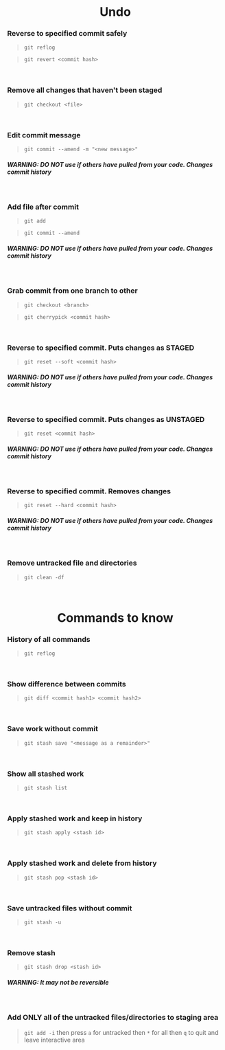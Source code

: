 <center>

# Undo

</center>

### Reverse to specified commit safely
> `git reflog`

> `git revert <commit hash>`

<br>

### Remove all changes that haven't been staged
> `git checkout <file>`

<br>

### Edit commit message 
> `git commit --amend -m "<new message>"`
##### *WARNING: DO NOT use if others have pulled from your code. Changes commit history*

<br>

### Add file after commit
> `git add`

> `git commit --amend`
##### *WARNING: DO NOT use if others have pulled from your code. Changes commit history*

<br>

### Grab commit from one branch to other
> `git checkout <branch>`

> `git cherrypick <commit hash>`

<br>

### Reverse to specified commit. Puts changes as STAGED
> `git reset --soft <commit hash>`
##### *WARNING: DO NOT use if others have pulled from your code. Changes commit history*

<br>

### Reverse to specified commit. Puts changes as UNSTAGED
> `git reset <commit hash>`
##### *WARNING: DO NOT use if others have pulled from your code. Changes commit history*

<br>

### Reverse to specified commit. Removes changes
> `git reset --hard <commit hash>`
##### *WARNING: DO NOT use if others have pulled from your code. Changes commit history* 

<br>

### Remove untracked file and directories
> `git clean -df`

<br>

<center>

# Commands to know

</center>

### History of all commands
> `git reflog`

<br>

### Show difference between commits
> `git diff <commit hash1> <commit hash2>`

<br>

### Save work without commit
> `git stash save "<message as a remainder>"`

<br>


### Show all stashed work
> `git stash list`

<br>

### Apply stashed work and keep in history
> `git stash apply <stash id>`

<br>

### Apply stashed work and delete from history
> `git stash pop <stash id>`

<br>

### Save untracked files without commit
> `git stash -u`

<br>

### Remove stash
> `git stash drop <stash id>`
##### *WARNING*: It may not be reversible
<br>

### Add ONLY all of the untracked files/directories to staging area
> `git add -i` then press `a` for untracked then `*` for all then `q` to quit and leave interactive area
<br>

